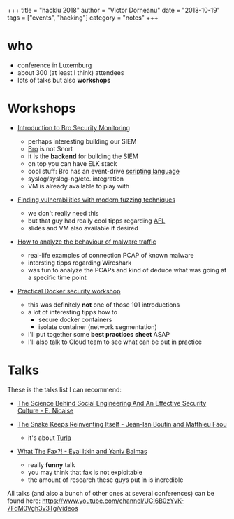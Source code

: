 +++
title = "hacklu 2018"
author = "Victor Dorneanu"
date = "2018-10-19"
tags = ["events", "hacking"]
category = "notes"
+++

# who

- conference in Luxemburg
- about 300 (at least I think) attendees
- lots of talks but also **workshops**

# Workshops

* [Introduction to Bro Security Monitoring](https://2018.hack.lu/talks/#Introduction+to+Bro+Network+Security+Monitor)
   * perhaps interesting building our SIEM
   * [Bro](https://www.bro.org) is not Snort
   * it is the **backend** for building the SIEM
   * on top you can have ELK stack
   * cool stuff: Bro has an event-drive [scripting language](https://www.bro.org/sphinx/scripting/index.html)
   * syslog/syslog-ng/etc. integration
   * VM is already available to play with

* [Finding vulnerabilities with modern fuzzing techniques](https://2018.hack.lu/talks/#Finding+security+vulnerabilities+with+modern+fuzzing+techniques)
    * we don't really need this
    * but that guy had really cool tipps regarding [AFL](http://lcamtuf.coredump.cx/afl/)
    * slides and VM also available if desired

* [How to analyze the behaviour of malware traffic](https://2018.hack.lu/talks/#Getting+Your+Hands+Dirty%3A+How+to+Analyze+the+Behavior+of+Malware+Traffic+and+Web+Connections)
     * real-life examples of connection PCAP of known malware
     * intersting tipps regarding Wireshark
     * was fun to analyze the PCAPs and kind of deduce what was going at a specific time point

* [Practical Docker security workshop](https://2018.hack.lu/talks/#%2APractical%2A+Docker+Security+Workshop)
     * this was definitely **not** one of those 101 introductions
     * a lot of interesting tipps how to
          * secure docker containers
          * isolate container (network segmentation)
     * I'll put together some **best practices sheet** ASAP
     * I'll also talk to Cloud team to see what can be put in practice

# Talks

These is the talks list I can recommend:

* [The Science Behind Social Engineering And An Effective Security Culture - E. Nicaise](https://www.youtube.com/watch?v=Ndz0S8zhzEU)
* [The Snake Keeps Reinventing Itself - Jean-Ian Boutin and Matthieu Faou](https://www.youtube.com/watch?v=yIibzqEEHV8)

     * it's about [Turla](https://en.wikipedia.org/wiki/Turla_(malware))
      
* [What The Fax?! - Eyal Itkin and Yaniv Balmas](https://www.youtube.com/watch?v=aahHbliwfm0)
     * really **funny** talk
     * you may think that fax is not exploitable
     * the amount of research these guys put in is incredible
     

All talks (and also a bunch of other ones at several conferences) can be found here: 
https://www.youtube.com/channel/UCI6B0zYvK-7FdM0Vgh3v3Tg/videos
